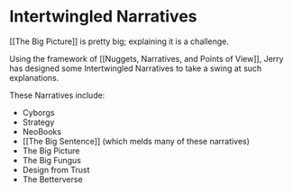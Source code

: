 # Intertwingled Narratives

[[The Big Picture]] is pretty big; explaining it is a challenge. 

Using the framework of [[Nuggets, Narratives, and Points of View]], Jerry has designed some Intertwingled Narratives to take a swing at such explanations. 

These Narratives include: 

- Cyborgs  
- Strategy  
- NeoBooks  
- [[The Big Sentence]]  (which melds many of these narratives)  
- The Big Picture  
- The Big Fungus  
- Design from Trust 
- The Betterverse  

